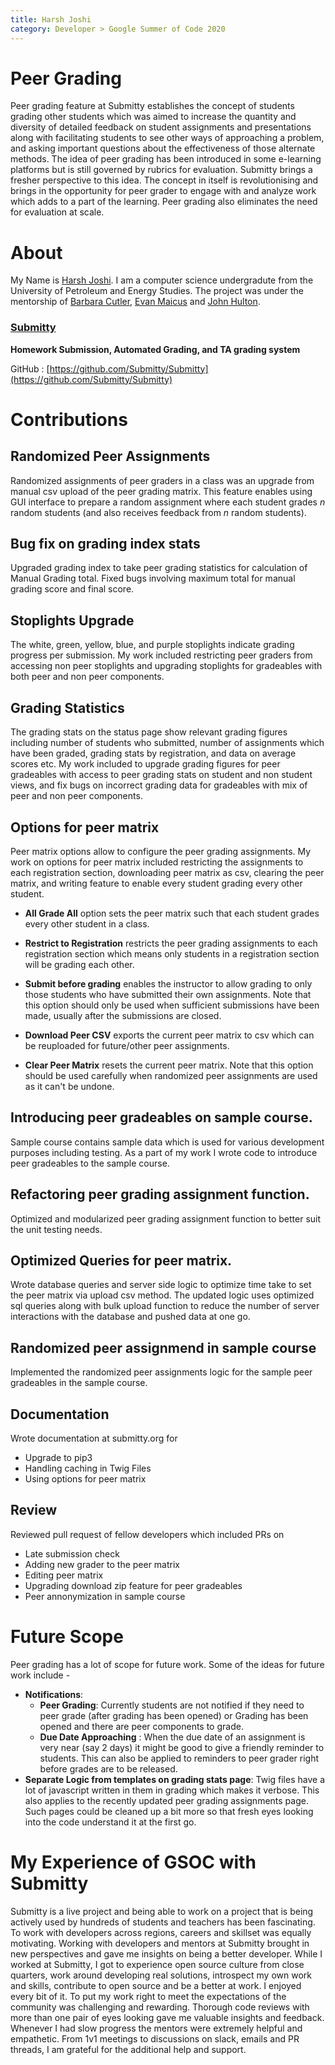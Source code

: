 ```yaml
---
title: Harsh Joshi
category: Developer > Google Summer of Code 2020
---
```

# Peer Grading 
Peer grading feature at Submitty establishes the concept of students grading other students which was aimed to increase the quantity and diversity of detailed feedback on student assignments and presentations along with facilitating students to see other ways of approaching a problem, and asking important questions about the effectiveness of those alternate methods. 
The idea of peer grading has been introduced in some e-learning platforms but is still governed by rubrics for evaluation. Submitty brings a fresher perspective to this idea. The concept in itself is revolutionising and brings in the opportunity for peer grader to engage with and analyze work which adds to a part of the learning. Peer grading also eliminates the need for evaluation at scale.

# About 
My Name is [Harsh Joshi](https://linkedin.com/in/josharsh). I am a computer science undergradute from the University of Petroleum and Energy Studies.
The project was under the mentorship of [Barbara Cutler](https://www.cs.rpi.edu/~cutler/), [Evan Maicus](https://github.com/emaicus) and [John Hulton](https://github.com/jchulton).
### [Submitty](https://submitty.org)
**Homework Submission, Automated Grading, and TA grading system**

GitHub : [https://github.com/Submitty/Submitty](https://github.com/Submitty/Submitty)

# Contributions

## Randomized Peer Assignments 
Randomized assignments of peer graders in a class was an upgrade from manual csv upload of the peer grading matrix. This feature enables using GUI interface to prepare a random assignment where each student grades *n* random students (and also receives feedback from *n* random students).

## Bug fix on grading index stats
Upgraded grading index to take peer grading statistics for calculation of Manual Grading total. Fixed bugs involving maximum total for manual grading score and final score.

## Stoplights Upgrade
The white, green, yellow, blue, and purple stoplights indicate grading progress per submission. My work included restricting peer graders from accessing non peer stoplights and upgrading stoplights for gradeables with both peer and non peer components.

## Grading Statistics 
The grading stats on the status page show relevant grading figures including number of students who submitted, number of assignments which have been graded, grading stats by registration, and data on average scores etc. My work included to upgrade grading figures for peer gradeables with access to peer grading stats on student and non student views, and fix bugs on incorrect grading data for gradeables with mix of peer and non peer components.

## Options for peer matrix
Peer matrix options allow to configure the peer grading assignments. My work on options for peer matrix included restricting the assignments to each registration section, downloading peer matrix as csv, clearing the peer matrix, and writing feature to enable every student grading every other student.

* **All Grade All** option sets the peer matrix such that each student grades every other student in a class.

* **Restrict to Registration** restricts the peer grading assignments to each registration section which means only students in a registration section will be grading each other.

* **Submit before grading** enables the instructor to allow grading to only those students who have submitted their own assignments. Note that this option should only be used when sufficient submissions have been made, usually after the submissions are closed. 

* **Download Peer CSV**  exports the current peer matrix to csv which can be reuploaded for future/other peer assignments.

* **Clear Peer Matrix**  resets the current peer matrix. Note that this option should be used carefully when randomized peer assignments are used as it can't be undone.

## Introducing peer gradeables on sample course.
Sample course contains sample data which is used for various development purposes including testing. As a part of my work I wrote code to introduce peer gradeables to the sample course. 

## Refactoring peer grading assignment function.
Optimized and modularized peer grading assignment function to better suit the unit testing needs.

## Optimized Queries for peer matrix.
Wrote database queries and server side logic to optimize time take to set the peer matrix via upload csv method. The updated logic uses optimized sql queries along with bulk upload function to reduce the number of server interactions with the database and pushed data at one go. 

## Randomized peer assignmend in sample course
Implemented the randomized peer assignments logic for the sample peer gradeables in the sample course.

## Documentation
Wrote documentation at submitty.org for
* Upgrade to pip3 
* Handling caching in Twig Files
* Using options for peer matrix

## Review
Reviewed pull request of fellow developers which included PRs on
* Late submission check
* Adding new grader to the peer matrix
* Editing peer matrix
* Upgrading download zip feature for peer gradeables
* Peer annonymization in sample course

# Future Scope
Peer grading has a lot of scope for future work. Some of the ideas for future work include -
* **Notifications**: 
    * **Peer Grading**: Currently students are not notified if they need to peer grade (after grading has been opened) or Grading has been opened and there are peer components to grade. 
    * **Due Date Approaching** : When the due  date of an assignment is very near (say 2 days) it might be good to give a friendly reminder to students. This can also be applied to reminders to peer grader right before grades are to be released. 
* **Separate Logic from templates on grading stats page**: 
Twig files have a lot of javascript written in them in grading which makes it verbose. This also applies to the recently updated peer grading assignments page. Such pages could be cleaned up a bit more so that fresh eyes looking into the code understand it at the first go.


# My Experience of GSOC with Submitty
Submitty is a live project and being able to work on a project that is being actively used by hundreds of students and teachers has been fascinating. To work with developers across regions, careers and skillset was equally motivating. Working with developers and mentors at Submitty brought in new perspectives and gave me insights on being a better developer. While I worked at Submitty, I got to experience open source culture from close quarters, work around developing real solutions, introspect my own work and skills, contribute to open source and be a better at work. I enjoyed every bit of it. To put my work right to meet the expectations of the community was challenging and rewarding. Thorough code reviews with more than one pair of eyes looking gave me valuable insights and feedback.
Whenever I had slow progress the mentors were extremely helpful and empathetic. From 1v1 meetings to discussions on slack, emails and PR threads, I am grateful for the additional help and support.

